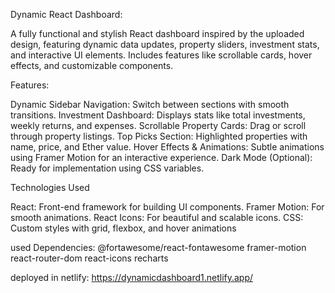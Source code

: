 <!--
This template provides a minimal setup to get React working in Vite with HMR and some ESLint rules.

Currently, two official plugins are available:

- [@vitejs/plugin-react](https://github.com/vitejs/vite-plugin-react/blob/main/packages/plugin-react/README.md) uses [Babel](https://babeljs.io/) for Fast Refresh
- [@vitejs/plugin-react-swc](https://github.com/vitejs/vite-plugin-react-swc) uses [SWC](https://swc.rs/) for Fast Refresh

 -->

Dynamic React Dashboard:

A fully functional and stylish React dashboard inspired by the uploaded design, featuring dynamic data updates, property sliders, investment stats, and interactive UI elements. Includes features like scrollable cards, hover effects, and customizable components.

Features:

Dynamic Sidebar Navigation: Switch between sections with smooth transitions.
Investment Dashboard: Displays stats like total investments, weekly returns, and expenses.
Scrollable Property Cards: Drag or scroll through property listings.
Top Picks Section: Highlighted properties with name, price, and Ether value.
Hover Effects & Animations: Subtle animations using Framer Motion for an interactive experience.
Dark Mode (Optional): Ready for implementation using CSS variables.

Technologies Used

React: Front-end framework for building UI components.
Framer Motion: For smooth animations.
React Icons: For beautiful and scalable icons.
CSS: Custom styles with grid, flexbox, and hover animations

used Dependencies:
@fortawesome/react-fontawesome
framer-motion
react-router-dom
react-icons
recharts

deployed in netlify: https://dynamicdashboard1.netlify.app/
